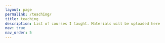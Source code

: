 ```yaml
---
layout: page
permalink: /teaching/
title: teaching
description: List of courses I taught. Materials will be uploaded here in the future, maybe.
nav: true
nav_order: 5
---
```

